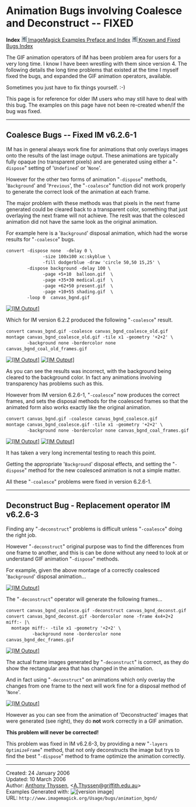 # Animation Bugs involving Coalesce and Deconstruct -- FIXED

**Index**
[![](../../img_www/granitesm_left.gif) ImageMagick Examples Preface and Index](../../)
[![](../../img_www/granitesm_left.gif) Known and Fixed Bugs Index](../)

The GIF animation operators of IM has been problem area for users for a very long time.
I know I have been wrestling with them since version 4.
The following details the long time problems that existed at the time I myself fixed the bugs, and expanded the GIF animation operators, available.

Sometimes you just have to fix things yourself. :-)

This page is for reference for older IM users who may still have to deal with this bug.
The examples on this page have not been re-created when/if the bug was fixed.

------------------------------------------------------------------------

## Coalesce Bugs -- Fixed IM v6.2.6-1

IM has in general always work fine for animations that only overlays images onto the results of the last image output.
These animations are typically fully opaque (no transparent pixels) and are generated using either a "`-dispose`" setting of '`Undefined`' or '`None`'.

However for the other two forms of animation "`-dispose`" methods, '`Background`' and '`Previous`', the "`-coalesce`" function did not work properly to generate the correct look of the animation at each frame.

The major problem with these methods was that pixels in the next frame generated could be cleared back to a transparent color, something that just overlaying the next frame will not achieve.
The reslt was that the colesced animation did not have the same look as the original animation.

For example here is a '`Background`' disposal animation, which had the worse results for "`-coalesce`" bugs.

~~~
convert -dispose none  -delay 0 \
              -size 100x100 xc:skyblue \
              -fill dodgerblue -draw 'circle 50,50 15,25' \
        -dispose background -delay 100 \
              -page +5+10  balloon.gif  \
              -page +35+30 medical.gif  \
              -page +62+50 present.gif  \
              -page +10+55 shading.gif  \
        -loop 0  canvas_bgnd.gif
~~~


[![\[IM Output\]](canvas_bgnd.gif)](canvas_bgnd.gif)

Which for IM version 6.2.2 produced the following "`-coalesce`" result.

~~~
convert canvas_bgnd.gif -coalesce canvas_bgnd_coalesce_old.gif
montage canvas_bgnd_coalesce_old.gif -tile x1 -geometry '+2+2' \
        -background none -bordercolor none canvas_bgnd_coal_old_frames.gif
~~~


[![\[IM Output\]](canvas_bgnd_coalesce_old.gif)](canvas_bgnd_coalesce_old.gif)
[![\[IM Output\]](canvas_bgnd_coal_old_frames.gif)](canvas_bgnd_coal_old_frames.gif)

As you can see the results was incorrect, with the background being cleared to the background color.
In fact any animations involving transparency has problems such as this.

However from IM version 6.2.6-1, "`-coalesce`" now produces the correct frames, and sets the disposal methods for the coalesced frames so that the animated form also works exactly like the original animation.

~~~
convert canvas_bgnd.gif -coalesce canvas_bgnd_coalesce.gif
montage canvas_bgnd_coalesce.gif -tile x1 -geometry '+2+2' \
        -background none -bordercolor none canvas_bgnd_coal_frames.gif
~~~


[![\[IM Output\]](canvas_bgnd_coalesce.gif)](canvas_bgnd_coalesce.gif)
[![\[IM Output\]](canvas_bgnd_coal_frames.gif)](canvas_bgnd_coal_frames.gif)

It has taken a very long incremental testing to reach this point.

Getting the appropriate '`Background`' disposal effects, and setting the "`-dispose`" method for the new coalesced animation is not a simple matter.

All these "`-coalesce`" problems were fixed in version 6.2.6-1.

------------------------------------------------------------------------

## Deconstruct Bug - Replacement operator IM v6.2.6-3

Finding any "`-deconstruct`" problems is difficult unless "`-coalesce`" doing the right job.

However "`-deconstruct`" original purpose was to find the differences from one frame to another, and this is can be done without any need to look at or understand GIF animation "`-dispose`" methods.

For example, given the above montage of a correctly coalesced '`Background`' disposal animation...

[![\[IM Output\]](canvas_bgnd_coal_frames.gif)](canvas_bgnd_coal_frames.gif)

The "`-deconstruct`" operator will generate the following frames...

~~~
convert canvas_bgnd_coalesce.gif -deconstruct canvas_bgnd_deconst.gif
convert canvas_bgnd_deconst.gif -bordercolor none -frame 4x4+2+2 miff:- |\
  montage miff:- -tile x1 -geometry '+2+2' \
          -background none -bordercolor none canvas_bgnd_dec_frames.gif
~~~

[![\[IM Output\]](canvas_bgnd_dec_frames.gif)](canvas_bgnd_dec_frames.gif)

The actual frame images generated by "`-deconstruct`" is correct, as they do show the rectangular area that has changed in the animation.

And in fact using "`-deconstruct`" on animations which only overlay the changes from one frame to the next will work fine for a disposal method of '`None`'.

[![\[IM Output\]](canvas_bgnd_deconst.gif)](canvas_bgnd_deconst.gif)

However as you can see from the animation of 'Deconstructed' images that were generated (see right), they do **not** work correctly in a GIF animation.

**This problem will never be corrected!**

This problem was fixed in IM v6.2.6-3, by providing a new "`-layers OptimizeFrame`" method, that not only deconstructs the image but trys to find the best "`-dispose`" method to frame optimize the animation correctly.

------------------------------------------------------------------------

Created: 24 January 2006  
 Updated: 10 March 2006  
 Author: [Anthony Thyssen](http://www.ict.griffith.edu.au/anthony/anthony.html), &lt;[A.Thyssen@griffith.edu.au](http://www.ict.griffith.edu.au/anthony/mail.shtml)&gt;  
 Examples Generated with: ![\[version image\]](version.gif)  
 URL: `http://www.imagemagick.org/Usage/bugs/animation_bgnd/`
